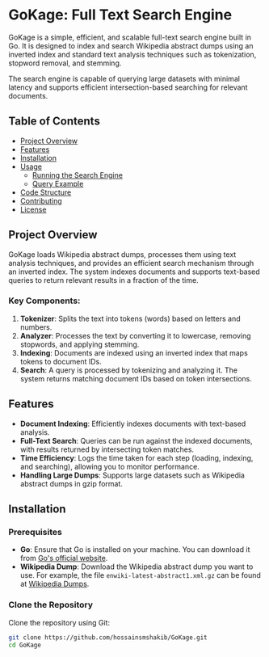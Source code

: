 # GoKage: Full Text Search Engine

GoKage is a simple, efficient, and scalable full-text search engine built in Go. It is designed to index and search Wikipedia abstract dumps using an inverted index and standard text analysis techniques such as tokenization, stopword removal, and stemming. 

The search engine is capable of querying large datasets with minimal latency and supports efficient intersection-based searching for relevant documents.

## Table of Contents

- [Project Overview](#project-overview)
- [Features](#features)
- [Installation](#installation)
- [Usage](#usage)
  - [Running the Search Engine](#running-the-search-engine)
  - [Query Example](#query-example)
- [Code Structure](#code-structure)
- [Contributing](#contributing)
- [License](#license)

## Project Overview

GoKage loads Wikipedia abstract dumps, processes them using text analysis techniques, and provides an efficient search mechanism through an inverted index. The system indexes documents and supports text-based queries to return relevant results in a fraction of the time.

### Key Components:
1. **Tokenizer**: Splits the text into tokens (words) based on letters and numbers.
2. **Analyzer**: Processes the text by converting it to lowercase, removing stopwords, and applying stemming.
3. **Indexing**: Documents are indexed using an inverted index that maps tokens to document IDs.
4. **Search**: A query is processed by tokenizing and analyzing it. The system returns matching document IDs based on token intersections.

## Features

- **Document Indexing**: Efficiently indexes documents with text-based analysis.
- **Full-Text Search**: Queries can be run against the indexed documents, with results returned by intersecting token matches.
- **Time Efficiency**: Logs the time taken for each step (loading, indexing, and searching), allowing you to monitor performance.
- **Handling Large Dumps**: Supports large datasets such as Wikipedia abstract dumps in gzip format.

## Installation

### Prerequisites

- **Go**: Ensure that Go is installed on your machine. You can download it from [Go's official website](https://golang.org/dl/).
- **Wikipedia Dump**: Download the Wikipedia abstract dump you want to use. For example, the file `enwiki-latest-abstract1.xml.gz` can be found at [Wikipedia Dumps](https://dumps.wikimedia.org/enwiki/latest/enwiki-latest-abstract1.xml.gz).

### Clone the Repository

Clone the repository using Git:

```bash
git clone https://github.com/hossainsmshakib/GoKage.git
cd GoKage
